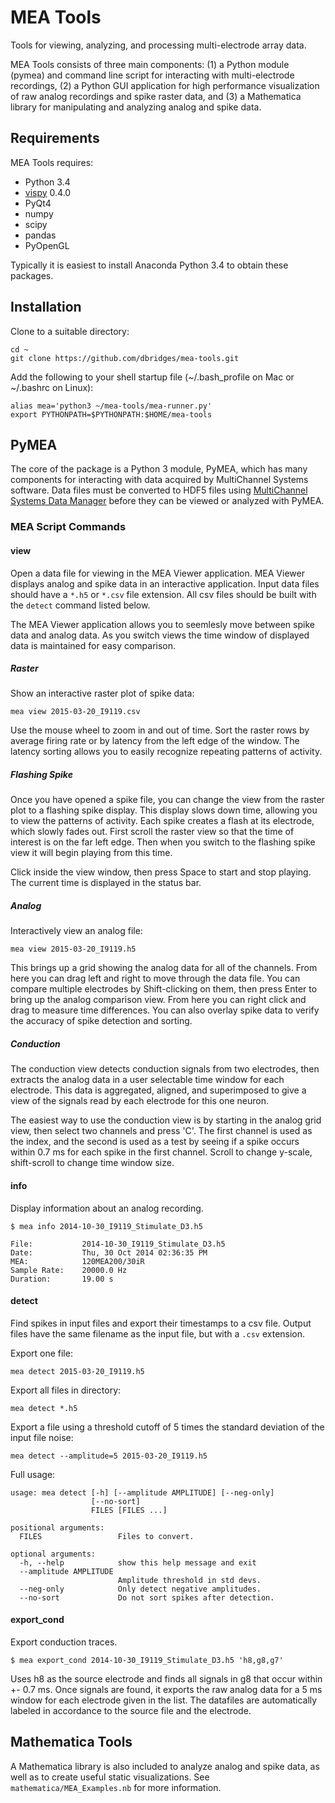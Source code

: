 # MEA Tools

Tools for viewing, analyzing, and processing multi-electrode array data.

MEA Tools consists of three main components: (1) a Python module (pymea) and command line script for interacting with multi-electrode recordings, (2) a Python GUI application for high performance visualization of raw analog recordings and spike raster data, and (3) a Mathematica library for manipulating and analyzing analog and spike data.

## Requirements

MEA Tools requires:

- Python 3.4
- [vispy](http://www.vispy.org) 0.4.0
- PyQt4
- numpy
- scipy
- pandas
- PyOpenGL

Typically it is easiest to install Anaconda Python 3.4 to obtain these packages.

## Installation

Clone to a suitable directory:

```shell
cd ~
git clone https://github.com/dbridges/mea-tools.git
```

Add the following to your shell startup file (~/.bash_profile on Mac or ~/.bashrc on Linux):

```shell
alias mea='python3 ~/mea-tools/mea-runner.py'
export PYTHONPATH=$PYTHONPATH:$HOME/mea-tools
```

## PyMEA

The core of the package is a Python 3 module, PyMEA, which has many components for interacting with data acquired by MultiChannel Systems software. Data files must be converted to HDF5 files using [MultiChannel Systems Data Manager]( http://www.multichannelsystems.com/software/multi-channel-datamanager) before they can be viewed or analyzed with PyMEA.

### MEA Script Commands

#### view

Open a data file for viewing in the MEA Viewer application. MEA Viewer displays analog and spike data in an interactive application. Input data files should have a `*.h5` or `*.csv` file extension. All csv files should be built with the `detect` command listed below.

The MEA Viewer application allows you to seemlesly move between spike data and analog data. As you switch views the time window of displayed data is maintained for easy comparison.

##### Raster

Show an interactive raster plot of spike data:

```shell
mea view 2015-03-20_I9119.csv
```

Use the mouse wheel to zoom in and out of time. Sort the raster rows by average firing rate or by latency from the left edge of the window. The latency sorting allows you to easily recognize repeating patterns of activity.

##### Flashing Spike

Once you have opened a spike file, you can change the view from the raster plot to a flashing spike display. This display slows down time, allowing you to view the patterns of activity. Each spike creates a flash at its electrode, which slowly fades out. First scroll the raster view so that the time of interest is on the far left edge. Then when you switch to the flashing spike view it will begin playing from this time.

Click inside the view window, then press Space to start and stop playing. The current time is displayed in the status bar.

##### Analog

Interactively view an analog file:

```shell
mea view 2015-03-20_I9119.h5
```

This brings up a grid showing the analog data for all of the channels. From here you can drag left and right to move through the data file. You can compare multiple electrodes by Shift-clicking on them, then press Enter to bring up the analog comparison view. From here you can right click and drag to measure time differences. You can also overlay spike data to verify the accuracy of spike detection and sorting.

##### Conduction

The conduction view detects conduction signals from two electrodes, then extracts the analog data in a user selectable time window for each electrode. This data is aggregated, aligned, and superimposed to give a view of the signals read by each electrode for this one neuron.

The easiest way to use the conduction view is by starting in the analog grid view, then select two channels and press 'C'. The first channel is used as the index, and the second is used as a test by seeing if a spike occurs within 0.7 ms for each spike in the first channel. Scroll to change y-scale, shift-scroll to change time window size.

#### info

Display information about an analog recording.

```shell
$ mea info 2014-10-30_I9119_Stimulate_D3.h5

File:           2014-10-30_I9119_Stimulate_D3.h5
Date:           Thu, 30 Oct 2014 02:36:35 PM
MEA:            120MEA200/30iR
Sample Rate:    20000.0 Hz
Duration:       19.00 s
```

#### detect
Find spikes in input files and export their timestamps to a csv file. Output files have the same filename as the input file, but with a `.csv` extension.

Export one file:

```shell
mea detect 2015-03-20_I9119.h5
```

Export all files in directory:

```shell
mea detect *.h5
```

Export a file using a threshold cutoff of 5 times the standard deviation of the input file noise:

```shell
mea detect --amplitude=5 2015-03-20_I9119.h5
```

Full usage:

```shell
usage: mea detect [-h] [--amplitude AMPLITUDE] [--neg-only]
                  [--no-sort]
                  FILES [FILES ...]

positional arguments:
  FILES                 Files to convert.

optional arguments:
  -h, --help            show this help message and exit
  --amplitude AMPLITUDE
                        Amplitude threshold in std devs.
  --neg-only            Only detect negative amplitudes.
  --no-sort             Do not sort spikes after detection.
```

#### export_cond

Export conduction traces.

```shell
$ mea export_cond 2014-10-30_I9119_Stimulate_D3.h5 'h8,g8,g7'
```

Uses h8 as the source electrode and finds all signals in g8 that occur within +- 0.7 ms. Once signals are found, it exports the raw analog data for a 5 ms window for each electrode given in the list. The datafiles are automatically labeled in accordance to the source file and the electrode.

## Mathematica Tools

A Mathematica library is also included to analyze analog and spike data, as well as to create useful static visualizations. See `mathematica/MEA_Examples.nb` for more information.
